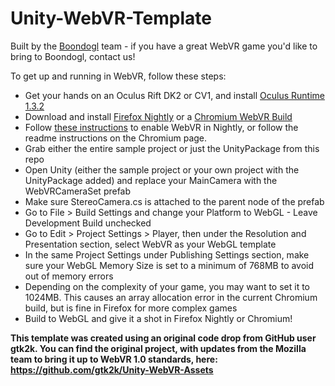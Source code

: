 # Unity-WebVR-Template
Built by the <a href="http://boondogl.com/">Boondogl</a> team - if you have a great WebVR game you'd like to bring to Boondogl, contact us!

To get up and running in WebVR, follow these steps:
<ul>
<li>Get your hands on an Oculus Rift DK2 or CV1, and install <a href="https://www.oculus.com/en-us/setup/">Oculus Runtime 1.3.2</a> 
<li>Download and install <a href="https://nightly.mozilla.org/">Firefox Nightly</a> or a <a href="https://drive.google.com/folderview?id=0BzudLt22BqGRbW9WTHMtOWMzNjQ">Chromium WebVR Build</a>
<li>Follow <a href="http://mozvr.com/#start">these instructions</a> to enable WebVR in Nightly, or follow the readme instructions on the Chromium page.
<li>Grab either the entire sample project or just the UnityPackage from this repo
<li>Open Unity (either the sample project or your own project with the UnityPackage added) and replace your MainCamera with the WebVRCameraSet prefab
<li>Make sure StereoCamera.cs is attached to the parent node of the prefab
<li>Go to File > Build Settings and change your Platform to WebGL - Leave Development Build unchecked
<li>Go to Edit > Project Settings > Player, then under the Resolution and Presentation section, select WebVR as your WebGL template
<li>In the same Project Settings under Publishing Settings section, make sure your WebGL Memory Size is set to a minimum of 768MB to avoid out of memory errors
<li>Depending on the complexity of your game, you may want to set it to 1024MB. This causes an array allocation error in the current Chromium build, but is fine in Firefox for more complex games
<li>Build to WebGL and give it a shot in Firefox Nightly or Chromium! 
</ul>

**This template was created using an original code drop from GitHub user gtk2k. You can find the original project, with updates from the Mozilla team to bring it up to WebVR 1.0 standards, here: https://github.com/gtk2k/Unity-WebVR-Assets**
